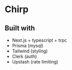# Chirp

## Built with

- Next.js + typescript + trpc
- Prisma (mysql)
- Tailwind (styling)
- Clerk (auth)
- Upstash (rate limiting)
